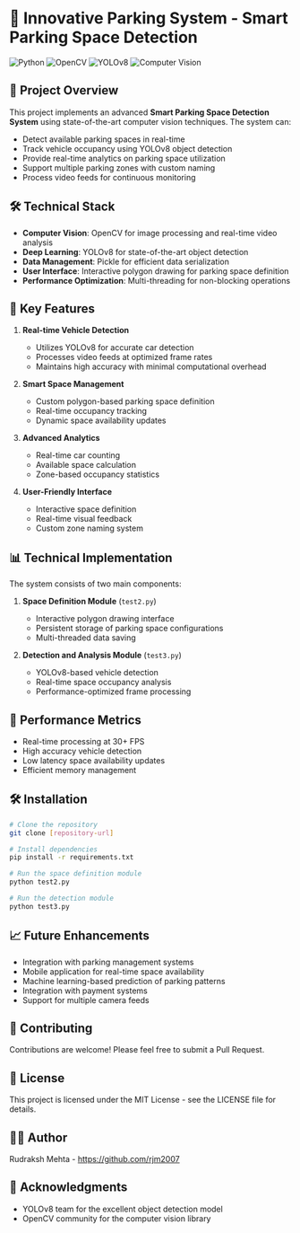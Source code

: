 # 🚗 Innovative Parking System - Smart Parking Space Detection

![Python](https://img.shields.io/badge/Python-3.8%2B-blue)
![OpenCV](https://img.shields.io/badge/OpenCV-4.8.0-green)
![YOLOv8](https://img.shields.io/badge/YOLOv8-8.0.0-red)
![Computer Vision](https://img.shields.io/badge/Computer%20Vision-Advanced-orange)

## 🌟 Project Overview

This project implements an advanced **Smart Parking Space Detection System** using state-of-the-art computer vision techniques. The system can:
- Detect available parking spaces in real-time
- Track vehicle occupancy using YOLOv8 object detection
- Provide real-time analytics on parking space utilization
- Support multiple parking zones with custom naming
- Process video feeds for continuous monitoring

## 🛠️ Technical Stack

- **Computer Vision**: OpenCV for image processing and real-time video analysis
- **Deep Learning**: YOLOv8 for state-of-the-art object detection
- **Data Management**: Pickle for efficient data serialization
- **User Interface**: Interactive polygon drawing for parking space definition
- **Performance Optimization**: Multi-threading for non-blocking operations

## 🚀 Key Features

1. **Real-time Vehicle Detection**
   - Utilizes YOLOv8 for accurate car detection
   - Processes video feeds at optimized frame rates
   - Maintains high accuracy with minimal computational overhead

2. **Smart Space Management**
   - Custom polygon-based parking space definition
   - Real-time occupancy tracking
   - Dynamic space availability updates

3. **Advanced Analytics**
   - Real-time car counting
   - Available space calculation
   - Zone-based occupancy statistics

4. **User-Friendly Interface**
   - Interactive space definition
   - Real-time visual feedback
   - Custom zone naming system

## 📊 Technical Implementation

The system consists of two main components:

1. **Space Definition Module** (`test2.py`)
   - Interactive polygon drawing interface
   - Persistent storage of parking space configurations
   - Multi-threaded data saving

2. **Detection and Analysis Module** (`test3.py`)
   - YOLOv8-based vehicle detection
   - Real-time space occupancy analysis
   - Performance-optimized frame processing

## 🎯 Performance Metrics

- Real-time processing at 30+ FPS
- High accuracy vehicle detection
- Low latency space availability updates
- Efficient memory management

## 🛠️ Installation

```bash
# Clone the repository
git clone [repository-url]

# Install dependencies
pip install -r requirements.txt

# Run the space definition module
python test2.py

# Run the detection module
python test3.py
```

## 📈 Future Enhancements

- Integration with parking management systems
- Mobile application for real-time space availability
- Machine learning-based prediction of parking patterns
- Integration with payment systems
- Support for multiple camera feeds

## 🤝 Contributing

Contributions are welcome! Please feel free to submit a Pull Request.

## 📝 License

This project is licensed under the MIT License - see the LICENSE file for details.

## 👨‍💻 Author

Rudraksh Mehta  - https://github.com/rjm2007

## 🙏 Acknowledgments

- YOLOv8 team for the excellent object detection model
- OpenCV community for the computer vision library

